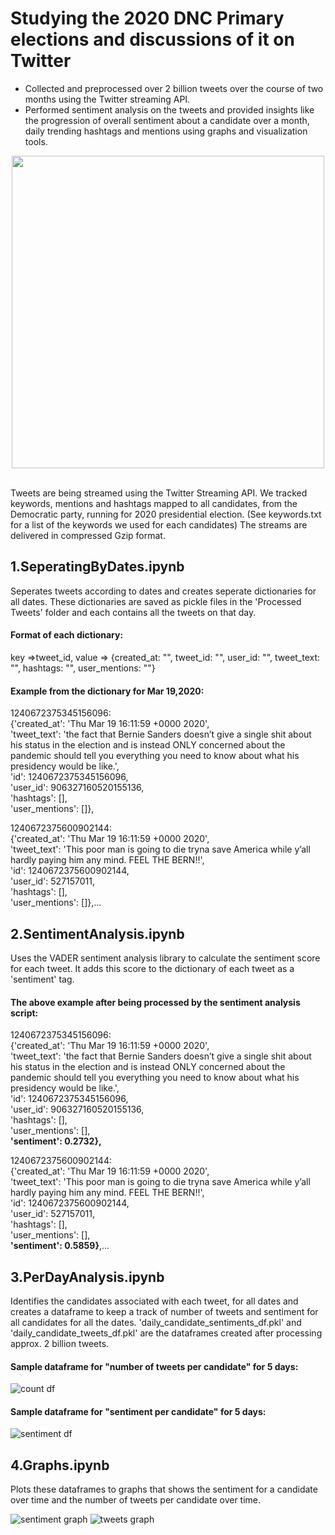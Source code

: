 # Studying the 2020 DNC Primary elections and discussions of it on Twitter
* Collected and preprocessed over 2 billion tweets over the course of two months using the Twitter streaming API.
* Performed sentiment analysis on the tweets and provided insights like the progression of overall sentiment about a candidate over a month, daily trending hashtags and mentions using graphs and visualization tools.

<p align="center"><img src = "https://shrutibendale.files.wordpress.com/2020/03/2560px-united_states_senate_elections_2020.svg_.png" width = "500"></p>

<br>Tweets are being streamed using the Twitter Streaming API. We tracked keywords, mentions and hashtags mapped to all candidates, from the Democratic party, running for 2020 presidential election. (See keywords.txt for a list of the keywords we used for each candidates)
The streams are delivered in compressed Gzip format. 


## 1.SeperatingByDates.ipynb 
Seperates tweets according to dates and creates seperate dictionaries for all dates. These dictionaries are saved as pickle files in the 'Processed Tweets' folder and each contains all the tweets on that day.

#### Format of each dictionary: <br>
key =>tweet_id, value => {created_at: "", tweet_id: "", user_id: "", tweet_text: "", hashtags: "", user_mentions: ""}

#### Example from the dictionary for  Mar 19,2020: <br>

1240672375345156096: <br>
{'created_at': 'Thu Mar 19 16:11:59 +0000 2020',<br>
'tweet_text': 'the fact that Bernie Sanders doesn’t give a single shit about his status in the election and is instead ONLY concerned about the pandemic should tell you everything you need to know about what his presidency would be like.',<br>
'id': 1240672375345156096,<br>
'user_id': 906327160520155136,<br>
'hashtags': [],<br>
'user_mentions': []},<br>

 1240672375600902144: <br>
{'created_at': 'Thu Mar 19 16:11:59 +0000 2020',<br>
'tweet_text': 'This poor man is going to die tryna save America while y’all hardly paying him any mind. FEEL THE BERN‼️',<br>
'id': 1240672375600902144,<br>
'user_id': 527157011,<br>
'hashtags': [],<br>
'user_mentions': []},...<br>

  

## 2.SentimentAnalysis.ipynb
Uses the VADER sentiment analysis library to calculate the sentiment score for each tweet. It adds this score to the dictionary of each tweet as a 'sentiment' tag.

#### The above example after being processed by the sentiment analysis script:<br>
1240672375345156096: <br>
{'created_at': 'Thu Mar 19 16:11:59 +0000 2020',<br>
'tweet_text': 'the fact that Bernie Sanders doesn’t give a single shit about his status in the election and is instead ONLY concerned about the pandemic should tell you everything you need to know about what his presidency would be like.',<br>
'id': 1240672375345156096,<br>
'user_id': 906327160520155136,<br>
'hashtags': [],<br>
'user_mentions': [],<br>
<b>'sentiment': 0.2732},</b><br>

1240672375600902144: <br>
{'created_at': 'Thu Mar 19 16:11:59 +0000 2020',<br>
'tweet_text': 'This poor man is going to die tryna save America while y’all hardly paying him any mind. FEEL THE BERN‼️',<br>
'id': 1240672375600902144,<br>
'user_id': 527157011,<br>
'hashtags': [],<br>
'user_mentions': [],<br>
<b>'sentiment': 0.5859}</b>,...<br>



## 3.PerDayAnalysis.ipynb 
Identifies the candidates associated with each tweet, for all dates and creates a dataframe to keep a track of number of tweets and sentiment for all candidates for all the dates.
'daily_candidate_sentiments_df.pkl' and 'daily_candidate_tweets_df.pkl' are the dataframes created after processing approx. 2 billion tweets.

#### Sample dataframe for "number of tweets per candidate" for 5 days:
![count df](https://shrutibendale.files.wordpress.com/2020/03/sentiment_df.png)

#### Sample dataframe for "sentiment per candidate" for 5 days:
![sentiment df](https://shrutibendale.files.wordpress.com/2020/03/count_df.png) 


## 4.Graphs.ipynb
Plots these dataframes to graphs that shows the sentiment for a candidate over time and the number of tweets per candidate over time.<br>

![sentiment graph](https://shrutibendale.files.wordpress.com/2020/03/sentiment_graph-1.png)
![tweets graph](https://shrutibendale.files.wordpress.com/2020/03/tweets_graph-1.png)

